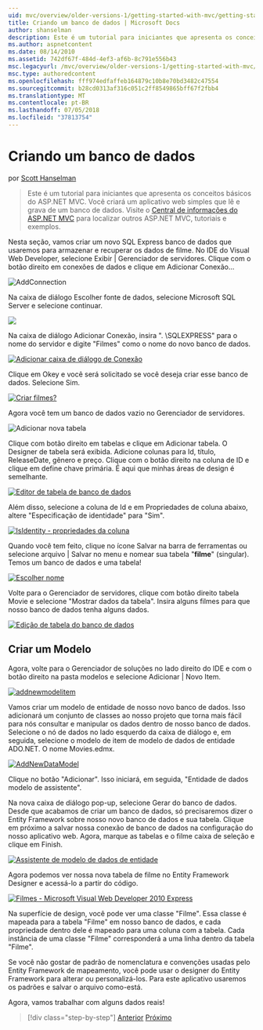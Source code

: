 ```yaml
---
uid: mvc/overview/older-versions-1/getting-started-with-mvc/getting-started-with-mvc-part4
title: Criando um banco de dados | Microsoft Docs
author: shanselman
description: Este é um tutorial para iniciantes que apresenta os conceitos básicos do ASP.NET MVC. Crie um aplicativo web simples que lê e grava de um banco de dados.
ms.author: aspnetcontent
ms.date: 08/14/2010
ms.assetid: 742df67f-484d-4ef3-af6b-8c791e556b43
msc.legacyurl: /mvc/overview/older-versions-1/getting-started-with-mvc/getting-started-with-mvc-part4
msc.type: authoredcontent
ms.openlocfilehash: fff974edfaffeb164879c10b8e70bd3482c47554
ms.sourcegitcommit: b28cd0313af316c051c2ff8549865bff67f2fbb4
ms.translationtype: MT
ms.contentlocale: pt-BR
ms.lasthandoff: 07/05/2018
ms.locfileid: "37813754"
---
```

<a name="creating-a-database"></a>Criando um banco de dados
====================
por [Scott Hanselman](https://github.com/shanselman)

> Este é um tutorial para iniciantes que apresenta os conceitos básicos do ASP.NET MVC. Você criará um aplicativo web simples que lê e grava de um banco de dados. Visite o [Central de informações do ASP.NET MVC](../../../index.md) para localizar outros ASP.NET MVC, tutoriais e exemplos.


Nesta seção, vamos criar um novo SQL Express banco de dados que usaremos para armazenar e recuperar os dados de filme. No IDE do Visual Web Developer, selecione Exibir | Gerenciador de servidores. Clique com o botão direito em conexões de dados e clique em Adicionar Conexão...

![AddConnection](getting-started-with-mvc-part4/_static/image1.png)

Na caixa de diálogo Escolher fonte de dados, selecione Microsoft SQL Server e selecione continuar.

![](getting-started-with-mvc-part4/_static/image2.png)

Na caixa de diálogo Adicionar Conexão, insira ". \SQLEXPRESS" para o nome do servidor e digite "Filmes" como o nome do novo banco de dados.

[![Adicionar caixa de diálogo de Conexão](getting-started-with-mvc-part4/_static/image4.png)](getting-started-with-mvc-part4/_static/image3.png)

Clique em Okey e você será solicitado se você deseja criar esse banco de dados. Selecione Sim.

[![Criar filmes?](getting-started-with-mvc-part4/_static/image6.png)](getting-started-with-mvc-part4/_static/image5.png)

Agora você tem um banco de dados vazio no Gerenciador de servidores.

![Adicionar nova tabela](getting-started-with-mvc-part4/_static/image7.png)

Clique com botão direito em tabelas e clique em Adicionar tabela. O Designer de tabela será exibida. Adicione colunas para Id, título, ReleaseDate, gênero e preço. Clique com o botão direito na coluna de ID e clique em define chave primária. É aqui que minhas áreas de design é semelhante.

[![Editor de tabela de banco de dados](getting-started-with-mvc-part4/_static/image9.png)](getting-started-with-mvc-part4/_static/image8.png)

Além disso, selecione a coluna de Id e em Propriedades de coluna abaixo, altere "Especificação de identidade" para "Sim".

[![IsIdentity - propriedades da coluna](getting-started-with-mvc-part4/_static/image11.png)](getting-started-with-mvc-part4/_static/image10.png)

Quando você tem feito, clique no ícone Salvar na barra de ferramentas ou selecione arquivo | Salvar no menu e nomear sua tabela "**filme**" (singular). Temos um banco de dados e uma tabela!

[![Escolher nome](getting-started-with-mvc-part4/_static/image13.png)](getting-started-with-mvc-part4/_static/image12.png)

Volte para o Gerenciador de servidores, clique com botão direito tabela Movie e selecione "Mostrar dados da tabela". Insira alguns filmes para que nosso banco de dados tenha alguns dados.

[![Edição de tabela do banco de dados](getting-started-with-mvc-part4/_static/image15.png)](getting-started-with-mvc-part4/_static/image14.png)

## <a name="creating-a-model"></a>Criar um Modelo

Agora, volte para o Gerenciador de soluções no lado direito do IDE e com o botão direito na pasta modelos e selecione Adicionar | Novo Item.

[![addnewmodelitem](getting-started-with-mvc-part4/_static/image17.png)](getting-started-with-mvc-part4/_static/image16.png)

Vamos criar um modelo de entidade de nosso novo banco de dados. Isso adicionará um conjunto de classes ao nosso projeto que torna mais fácil para nós consultar e manipular os dados dentro de nosso banco de dados. Selecione o nó de dados no lado esquerdo da caixa de diálogo e, em seguida, selecione o modelo de item de modelo de dados de entidade ADO.NET. O nome Movies.edmx.

[![AddNewDataModel](getting-started-with-mvc-part4/_static/image19.png)](getting-started-with-mvc-part4/_static/image18.png)

Clique no botão "Adicionar". Isso iniciará, em seguida, "Entidade de dados modelo de assistente".

Na nova caixa de diálogo pop-up, selecione Gerar do banco de dados. Desde que acabamos de criar um banco de dados, só precisaremos dizer o Entity Framework sobre nosso novo banco de dados e sua tabela. Clique em próximo a salvar nossa conexão de banco de dados na configuração do nosso aplicativo web. Agora, marque as tabelas e o filme caixa de seleção e clique em Finish.

[![Assistente de modelo de dados de entidade](getting-started-with-mvc-part4/_static/image21.png)](getting-started-with-mvc-part4/_static/image20.png)

Agora podemos ver nossa nova tabela de filme no Entity Framework Designer e acessá-lo a partir do código.

[![Filmes - Microsoft Visual Web Developer 2010 Express](getting-started-with-mvc-part4/_static/image23.png)](getting-started-with-mvc-part4/_static/image22.png)

Na superfície de design, você pode ver uma classe "Filme". Essa classe é mapeada para a tabela "Filme" em nosso banco de dados, e cada propriedade dentro dele é mapeado para uma coluna com a tabela. Cada instância de uma classe "Filme" corresponderá a uma linha dentro da tabela "Filme".

Se você não gostar de padrão de nomenclatura e convenções usadas pelo Entity Framework de mapeamento, você pode usar o designer do Entity Framework para alterar ou personalizá-los. Para este aplicativo usaremos os padrões e salvar o arquivo como-está.

Agora, vamos trabalhar com alguns dados reais!

> [!div class="step-by-step"]
> [Anterior](getting-started-with-mvc-part3.md)
> [Próximo](getting-started-with-mvc-part5.md)
